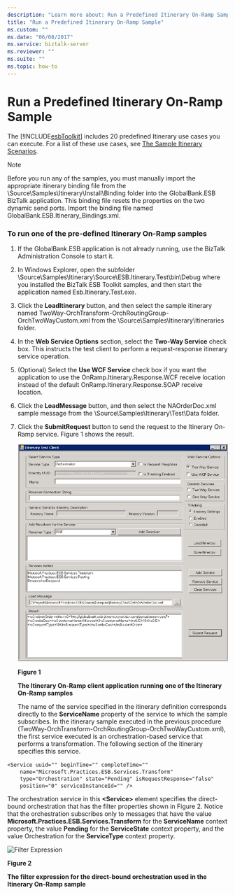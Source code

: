```yaml
---
description: "Learn more about: Run a Predefined Itinerary On-Ramp Sample"
title: "Run a Predefined Itinerary On-Ramp Sample"
ms.custom: ""
ms.date: "06/08/2017"
ms.service: biztalk-server
ms.reviewer: ""
ms.suite: ""
ms.topic: how-to
---
```

# Run a Predefined Itinerary On-Ramp Sample
The [!INCLUDE[esbToolkit](../includes/esbtoolkit-md.md)] includes 20 predefined Itinerary use cases you can execute. For a list of these use cases, see [The Sample Itinerary Scenarios](../esb-toolkit/the-sample-itinerary-scenarios.md).  
  
> [!NOTE]
>  Before you run any of the samples, you must manually import the appropriate itinerary binding file from the \Source\Samples\Itinerary\Install\Binding folder into the GlobalBank.ESB BizTalk application. This binding file resets the properties on the two dynamic send ports. Import the binding file named GlobalBank.ESB.Itinerary_Bindings.xml.  
  
### To run one of the pre-defined Itinerary On-Ramp samples  
  
1. If the GlobalBank.ESB application is not already running, use the BizTalk Administration Console to start it.  
  
2. In Windows Explorer, open the subfolder \Source\Samples\Itinerary\Source\ESB.Itinerary.Test\bin\Debug where you installed the BizTalk ESB Toolkit samples, and then start the application named Esb.Itinerary.Test.exe.  
  
3. Click the **LoadItinerary** button, and then select the sample itinerary named TwoWay-OrchTransform-OrchRoutingGroup-OrchTwoWayCustom.xml from the \Source\Samples\Itinerary\Itineraries folder.  
  
4. In the **Web Service Options** section, select the **Two-Way Service** check box. This instructs the test client to perform a request-response itinerary service operation.  
  
5. (Optional) Select the **Use WCF Service** check box if you want the application to use the OnRamp.Itinerary.Response.WCF receive location instead of the default OnRamp.Itinerary.Response.SOAP receive location.  
  
6. Click the **LoadMessage** button, and then select the NAOrderDoc.xml sample message from the \Source\Samples\Itinerary\Test\Data folder.  
  
7. Click the **SubmitRequest** button to send the request to the Itinerary On-Ramp service. Figure 1 shows the result.  
  
   ![Itinerary On Ramp](../esb-toolkit/media/ch6-itineraryonramp.gif "Ch6-ItineraryOnRamp")  
  
   **Figure 1**  
  
   **The Itinerary On-Ramp client application running one of the Itinerary On-Ramp samples**  
  
   The name of the service specified in the itinerary definition corresponds directly to the **ServiceName** property of the service to which the sample subscribes. In the itinerary sample executed in the previous procedure (TwoWay-OrchTransform-OrchRoutingGroup-OrchTwoWayCustom.xml), the first service executed is an orchestration-based service that performs a transformation. The following section of the itinerary specifies this service.  
  
```  
<Service uuid="" beginTime="" completeTime=""   
    name="Microsoft.Practices.ESB.Services.Transform"  
    type="Orchestration" state="Pending" isRequestResponse="false"  
    position="0" serviceInstanceId="" />  
```  
  
 The orchestration service in this **\<Service\>** element specifies the direct-bound orchestration that has the filter properties shown in Figure 2. Notice that the orchestration subscribes only to messages that have the value **Microsoft.Practices.ESB.Services.Transform** for the **ServiceName** context property, the value **Pending** for the **ServiceState** context property, and the value Orchestration for the **ServiceType** context property.  
  
 ![Filter Expression](../esb-toolkit/media/ch6-filterexpression.gif "Ch6-FilterExpression")  
  
 **Figure 2**  
  
 **The filter expression for the direct-bound orchestration used in the Itinerary On-Ramp sample**
